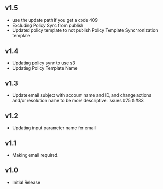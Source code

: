 v1.5
----
- use the update path if you get a code 409
- Excluding Policy Sync from publish
- Updated policy template to not publish Policy Template Synchronization template

v1.4
----
- Updating policy sync to use s3
- Updating Policy Template Name

v1.3
----
- Update email subject with account name and ID, and change actions and/or resolution name to be more descriptive. Issues #75 & #83

v1.2
----
- Updating input parameter name for email

v1.1
-----
- Making email required.

v1.0
----
- Initial Release